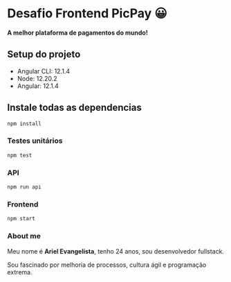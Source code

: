 # **Desafio Frontend PicPay 😀**  

**A melhor plataforma de pagamentos do mundo!** 

## Setup do projeto

- Angular CLI: 12.1.4
- Node: 12.20.2
- Angular: 12.1.4

## Instale todas as dependencias

```npm install```

### **Testes unitários**

```npm test```

### **API**

```npm run api```

### **Frontend**

```npm start```


### **About me**

Meu nome é **Ariel Evangelista**, tenho 24 anos, sou desenvolvedor fullstack.

Sou fascinado por melhoria de processos, cultura ágil e programação extrema.